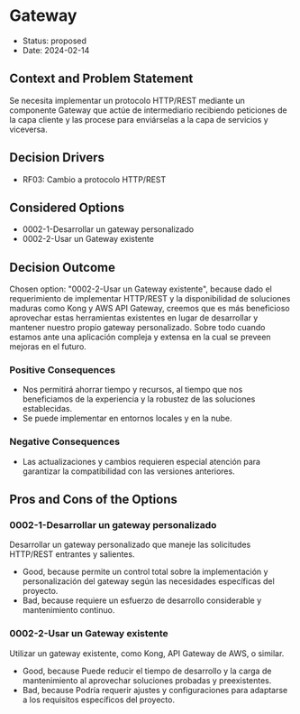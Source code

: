# Gateway

* Status: proposed
* Date: 2024-02-14

## Context and Problem Statement

Se necesita implementar un protocolo HTTP/REST mediante un componente Gateway que actúe de intermediario recibiendo peticiones de la capa cliente y las procese para enviárselas a la capa de servicios y viceversa.

## Decision Drivers

* RF03: Cambio a protocolo HTTP/REST

## Considered Options

* 0002-1-Desarrollar un gateway personalizado
* 0002-2-Usar un Gateway existente

## Decision Outcome

Chosen option: "0002-2-Usar un Gateway existente", because dado el requerimiento de implementar HTTP/REST y la disponibilidad de soluciones maduras como Kong y AWS API Gateway, creemos que es más beneficioso aprovechar estas herramientas existentes en lugar de desarrollar y mantener nuestro propio gateway personalizado. Sobre todo cuando estamos ante una aplicación compleja y extensa en la cual se preveen mejoras en el futuro.

### Positive Consequences

* Nos permitirá ahorrar tiempo y recursos, al tiempo que nos beneficiamos de la experiencia y la robustez de las soluciones establecidas.
* Se puede implementar en entornos locales y en la nube.

### Negative Consequences

* Las actualizaciones y cambios requieren especial atención para garantizar la compatibilidad con las versiones anteriores.

## Pros and Cons of the Options

### 0002-1-Desarrollar un gateway personalizado

Desarrollar un gateway personalizado que maneje las solicitudes HTTP/REST entrantes y salientes.

* Good, because permite un control total sobre la implementación y personalización del gateway según las necesidades específicas del proyecto.
* Bad, because requiere un esfuerzo de desarrollo considerable y mantenimiento continuo.

### 0002-2-Usar un Gateway existente

Utilizar un gateway existente, como Kong, API Gateway de AWS, o similar.

* Good, because Puede reducir el tiempo de desarrollo y la carga de mantenimiento al aprovechar soluciones probadas y preexistentes.
* Bad, because Podría requerir ajustes y configuraciones para adaptarse a los requisitos específicos del proyecto.
